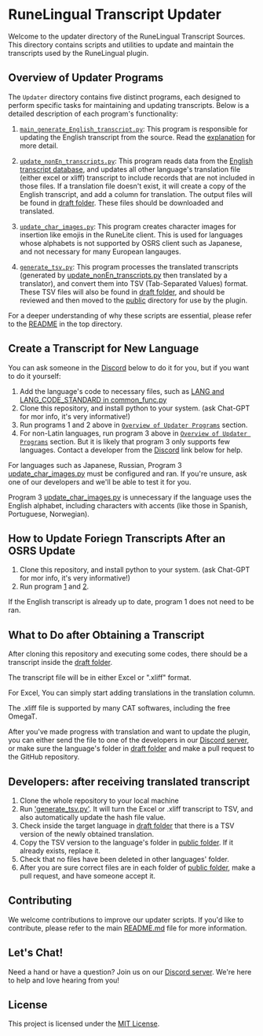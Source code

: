 # RuneLingual Transcript Updater

Welcome to the updater directory of the RuneLingual Transcript Sources. This directory contains scripts and utilities to update and maintain the transcripts used by the RuneLingual plugin.

## Overview of Updater Programs

The `Updater` directory contains five distinct programs, each designed to perform specific tasks for maintaining and updating transcripts. Below is a detailed description of each program's functionality:

1. [`main_generate_English_transcript.py`](update_english_transcript/main_generate_English_transcript.py): This program is responsible for updating the English transcript from the source. Read the [explanation](update_english_transcript/readme.md) for more detail.

2. [`update_nonEn_transcripts.py`](./update_nonEn_transcripts.py): This program reads data from the [English transcript database](transcript.db), and updates all other language's translation file (either excel or xliff) transcript to include records that are not included in those files. If a translation file doesn't exist, it will create a copy of the English transcript, and add a column for translation. The output files will be found in [draft folder](../draft/). These files should be downloaded and translated.

3. [`update_char_images.py`](./update_char_images.py): This program creates character images for insertion like emojis in the RuneLite client. This is used for languages whose alphabets is not supported by OSRS client such as Japanese, and not necessary for many European langauges.

4. [`generate_tsv.py`](./generate_tsv.py): This program processes the  translated transcripts (generated by [update_nonEn_transcripts.py](./update_nonEn_transcripts.py) then translated by a translator), and convert them into TSV (Tab-Separated Values) format. These TSV files will also be found in [draft folder](../draft/), and should be reviewed and then moved to the [public](../public/) directory for use by the plugin.


For a deeper understanding of why these scripts are essential, please refer to the [README](./RuneLingual/transcript/README.md) in the top directory.

## Create a Transcript for New Language

You can ask someone in the [Discord](#lets-chat) below to do it for you, but if you want to do it yourself:
1. Add the language's code to necessary files, such as [LANG and LANG_CODE_STANDARD in common_func.py](./common_func.py)
2. Clone this repository, and install python to your system. (ask Chat-GPT for mor info, it's very informative!)
3. Run programs 1 and 2 above in [`Overview of Updater Programs`](#overview-of-updater-programs) section.
4. For non-Latin languages, run program 3 above in [`Overview of Updater Programs`](#overview-of-updater-programs) section. But it is likely that program 3 only supports few languages. Contact a developer from the [Discord](#lets-chat) link below for help.

For languages such as Japanese, Russian, Program 3 [update_char_images.py](./update_char_images.py) must be configured and ran. If you're unsure, ask one of our developers and we'll be able to test it for you.

Program 3 [update_char_images.py](./update_char_images.py) is unnecessary if the language uses the English alphabet, including characters with accents (like those in Spanish, Portuguese, Norwegian). 

## How to Update Foriegn Transcripts After an OSRS Update
1. Clone this repository, and install python to your system. (ask Chat-GPT for mor info, it's very informative!)
2. Run program [1](update_english_transcript/main_generate_English_transcript.py) and [2](./update_nonEn_transcripts.py).

If the English transcript is already up to date, program 1 does not need to be ran.

## What to Do after Obtaining a Transcript
After cloning this repository and executing some codes, there should be a transcript inside the [draft folder](../draft/).

The transcript file will be in either Excel or ".xliff" format. 

For Excel, You can simply start adding translations in the translation column.

The .xliff file is supported by many CAT softwares, including the free OmegaT.

After you've made progress with translation and want to update the plugin, you can either send the file to one of the developers in our [Discord server](https://discord.gg/ehwKcVdBGS), or make sure the language's folder in [draft folder](../draft/) and make a pull request to the GitHub repository.

## Developers: after receiving translated transcript
1. Clone the whole repository to your local machine
2. Run ['generate_tsv.py'](./generate_tsv.py). It will turn the Excel or .xliff transcript to TSV, and also automatically update the hash file value.
3. Check inside the target language in [draft folder](../draft/) that there is a TSV version of the newly obtained translation.
4. Copy the TSV version to the language's folder in [public folder](../public/). If it already exists, replace it.
5. Check that no files have been deleted in other languages' folder.
6. After you are sure correct files are in each folder of [public folder](../public/), make a pull request, and have someone accept it.


## Contributing

We welcome contributions to improve our updater scripts. If you'd like to contribute, please refer to the main [README.md](../README.md) file for more information.

## Let's Chat!

Need a hand or have a question? Join us on our [Discord server](https://discord.gg/ehwKcVdBGS). We're here to help and love hearing from you!

## License

This project is licensed under the [MIT License](../LICENSE).
